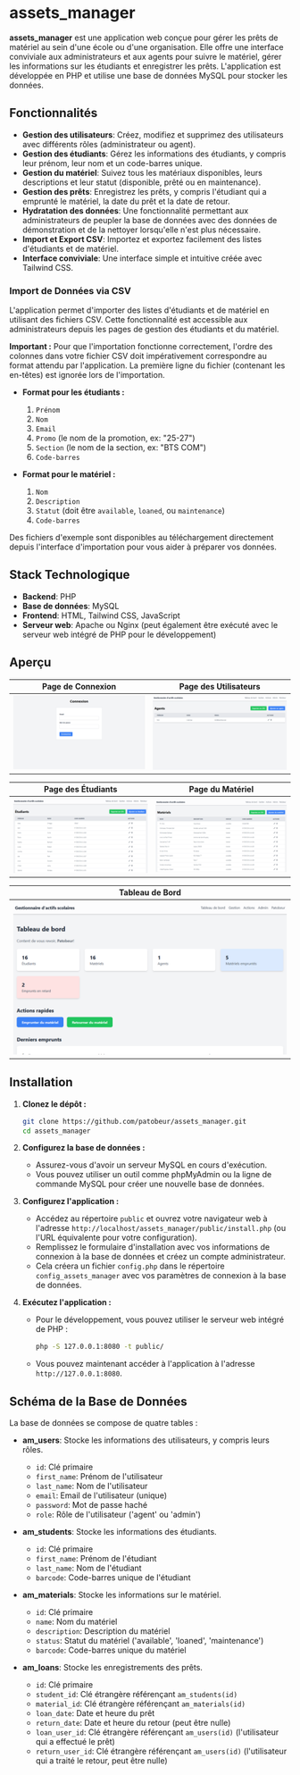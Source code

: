 # assets_manager

**assets_manager** est une application web conçue pour gérer les prêts de matériel au sein d'une école ou d'une organisation. Elle offre une interface conviviale aux administrateurs et aux agents pour suivre le matériel, gérer les informations sur les étudiants et enregistrer les prêts. L'application est développée en PHP et utilise une base de données MySQL pour stocker les données.

## Fonctionnalités

-  **Gestion des utilisateurs**: Créez, modifiez et supprimez des utilisateurs avec différents rôles (administrateur ou agent).
-  **Gestion des étudiants**: Gérez les informations des étudiants, y compris leur prénom, leur nom et un code-barres unique.
-  **Gestion du matériel**: Suivez tous les matériaux disponibles, leurs descriptions et leur statut (disponible, prêté ou en maintenance).
-  **Gestion des prêts**: Enregistrez les prêts, y compris l'étudiant qui a emprunté le matériel, la date du prêt et la date de retour.
-  **Hydratation des données**: Une fonctionnalité permettant aux administrateurs de peupler la base de données avec des données de démonstration et de la nettoyer lorsqu'elle n'est plus nécessaire.
-  **Import et Export CSV**: Importez et exportez facilement des listes d'étudiants et de matériel.
-  **Interface conviviale**: Une interface simple et intuitive créée avec Tailwind CSS.

### Import de Données via CSV

L'application permet d'importer des listes d'étudiants et de matériel en utilisant des fichiers CSV. Cette fonctionnalité est accessible aux administrateurs depuis les pages de gestion des étudiants et du matériel.

**Important :** Pour que l'importation fonctionne correctement, l'ordre des colonnes dans votre fichier CSV doit impérativement correspondre au format attendu par l'application. La première ligne du fichier (contenant les en-têtes) est ignorée lors de l'importation.

-  **Format pour les étudiants :**

   1. `Prénom`
   2. `Nom`
   3. `Email`
   4. `Promo` (le nom de la promotion, ex: "25-27")
   5. `Section` (le nom de la section, ex: "BTS COM")
   6. `Code-barres`

-  **Format pour le matériel :**
   1. `Nom`
   2. `Description`
   3. `Statut` (doit être `available`, `loaned`, ou `maintenance`)
   4. `Code-barres`

Des fichiers d'exemple sont disponibles au téléchargement directement depuis l'interface d'importation pour vous aider à préparer vos données.

## Stack Technologique

-  **Backend**: PHP
-  **Base de données**: MySQL
-  **Frontend**: HTML, Tailwind CSS, JavaScript
-  **Serveur web**: Apache ou Nginx (peut également être exécuté avec le serveur web intégré de PHP pour le développement)

## Aperçu

| Page de Connexion                           | Page des Utilisateurs                            |
| ------------------------------------------- | ------------------------------------------------ |
| ![Page de Connexion](./vignettes/login.png) | ![Page des Utilisateurs](./vignettes/agents.png) |

| Page des Étudiants                              | Page du Matériel                               |
| ----------------------------------------------- | ---------------------------------------------- |
| ![Page des Étudiants](./vignettes/students.png) | ![Page du Matériel](./vignettes/materials.png) |

| Tableau de Bord                               |
| --------------------------------------------- |
| ![Tableau de Bord](./vignettes/dashboard.png) |

## Installation

1. **Clonez le dépôt :**

   ```bash
   git clone https://github.com/patobeur/assets_manager.git
   cd assets_manager
   ```

2. **Configurez la base de données :**

   -  Assurez-vous d'avoir un serveur MySQL en cours d'exécution.
   -  Vous pouvez utiliser un outil comme phpMyAdmin ou la ligne de commande MySQL pour créer une nouvelle base de données.

3. **Configurez l'application :**

   -  Accédez au répertoire `public` et ouvrez votre navigateur web à l'adresse `http://localhost/assets_manager/public/install.php` (ou l'URL équivalente pour votre configuration).
   -  Remplissez le formulaire d'installation avec vos informations de connexion à la base de données et créez un compte administrateur.
   -  Cela créera un fichier `config.php` dans le répertoire `config_assets_manager` avec vos paramètres de connexion à la base de données.

4. **Exécutez l'application :**

   -  Pour le développement, vous pouvez utiliser le serveur web intégré de PHP :

      ```bash
      php -S 127.0.0.1:8080 -t public/
      ```

   -  Vous pouvez maintenant accéder à l'application à l'adresse `http://127.0.0.1:8080`.

## Schéma de la Base de Données

La base de données se compose de quatre tables :

-  **am_users**: Stocke les informations des utilisateurs, y compris leurs rôles.

   -  `id`: Clé primaire
   -  `first_name`: Prénom de l'utilisateur
   -  `last_name`: Nom de l'utilisateur
   -  `email`: Email de l'utilisateur (unique)
   -  `password`: Mot de passe haché
   -  `role`: Rôle de l'utilisateur ('agent' ou 'admin')

-  **am_students**: Stocke les informations des étudiants.

   -  `id`: Clé primaire
   -  `first_name`: Prénom de l'étudiant
   -  `last_name`: Nom de l'étudiant
   -  `barcode`: Code-barres unique de l'étudiant

-  **am_materials**: Stocke les informations sur le matériel.

   -  `id`: Clé primaire
   -  `name`: Nom du matériel
   -  `description`: Description du matériel
   -  `status`: Statut du matériel ('available', 'loaned', 'maintenance')
   -  `barcode`: Code-barres unique du matériel

-  **am_loans**: Stocke les enregistrements des prêts.
   -  `id`: Clé primaire
   -  `student_id`: Clé étrangère référençant `am_students(id)`
   -  `material_id`: Clé étrangère référençant `am_materials(id)`
   -  `loan_date`: Date et heure du prêt
   -  `return_date`: Date et heure du retour (peut être nulle)
   -  `loan_user_id`: Clé étrangère référençant `am_users(id)` (l'utilisateur qui a effectué le prêt)
   -  `return_user_id`: Clé étrangère référençant `am_users(id)` (l'utilisateur qui a traité le retour, peut être nulle)
